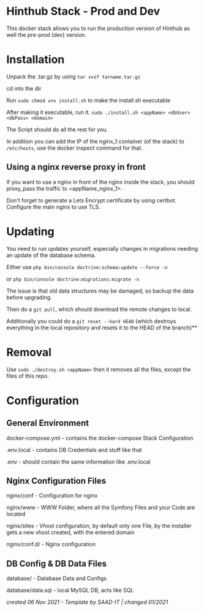 # Hinthub Stack - Prod and Dev

This docker stack allows you to run the production version of Hinthub as well the pre-prod (dev) version.

# Installation

Unpack the .tar.gz by using `tar xvzf tarname.tar.gz`

cd into the dir

Run `sudo chmod u+x install.sh` to make the install.sh executable

After making it executable, run it. `sudo ./install.sh <appName> <dbUser> <dbPass> <domain>`

The Script should do all the rest for you.

In addition you can add the IP of the nginx_1 container (of the stack) to `/etc/hosts`, use the docker inspect command for that.

## Using a nginx reverse proxy in front

If you want to use a nginx in front of the nginx inside the stack, you should proxy_pass the traffic to <appName_nginx_1>. 

Don't forget to generate a Lets Encrypt certificate by using certbot. Configure the main nginx to use TLS. 

# Updating

You need to run updates yourself, especially changes in migrations needing an update of the database schema.

Either use `php bin/console doctrine:schema:update --force -n`

or `php bin/console doctrine:migrations:migrate -n`

The issue is that old data structures may be damaged, so backup the data before upgrading.

Then do a `git pull`, which should download the remote changes to local.

Additionally you could do a `git reset --hard HEAD` (which destroys everything in the local repository and resets it to the HEAD of the branch)**

# Removal

Use `sudo ./destroy.sh <appName>` then it removes all the files, except the files of this repo.

# Configuration

## General Environment

docker-compose.yml - contains the docker-compose Stack Configuration

.env.local - contains DB Credentials and stuff like that

.env - should contain the same information like .env.local

## Nginx Configuration Files

nginx/conf - Configuration for nginx

nginx/www - WWW Folder, where all the Symfony Files and your Code are located

nginx/sites - Vhost configuration, by default only one File, by the installer gets a new vhost created, with the entered domain

nginx/conf.d/ - Nginx configuration

## DB Config  & DB Data Files

database/  - Database Data and Configs

database/data.sql - local MySQL DB, acts like SQL

*created 06 Nov 2021 - Template by SAAD-IT | changed 01/2021*
